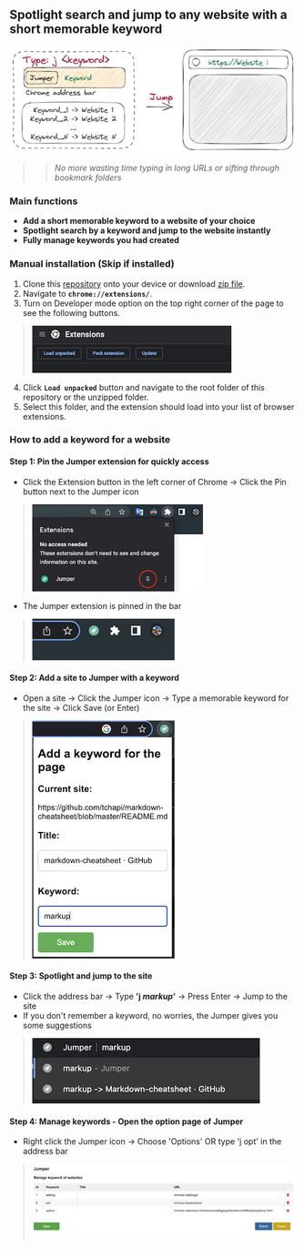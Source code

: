 ## Spotlight search and jump to any website with a short memorable keyword
![Jumper - Spotlight and jump to any website](data/img/jumper_banner.png "Jumper")

>>  _No more wasting time typing in long URLs or sifting through bookmark folders_

### Main functions

* __Add a short memorable keyword to a website of your choice__       
* __Spotlight search by a keyword and jump to the website instantly__
* __Fully manage keywords you had created__

### Manual installation (Skip if installed)
1. Clone this [repository](https://github.com/bruce-share/jumper/) onto your device or download [zip file](https://github.com/bruce-share/jumper/archive/refs/heads/main.zip).
2. Navigate to __`chrome://extensions/`__.
3. Turn on Developer mode option on the top right corner of the page to see the following buttons.
> ![extension page](github/images/extension_page_load_unpacked.png "extension page")
4. Click __`Load unpacked`__ button and navigate to the root folder of this repository or the unzipped folder.
5. Select this folder, and the extension should load into your list of browser extensions.

### How to add a keyword for a website
#### Step 1: Pin the Jumper extension for quickly access
- Click the Extension button in the left corner of Chrome -> Click the Pin button next to the Jumper icon

> ![Pin the Jumper extension](data/img/pin_jumper.png "How to pin the Jumper extension")

- The Jumper extension is pinned in the bar

> ![Pinned extension](data/img/pinned_jumper.png "The Jumper extension is pinned")

#### Step 2: Add a site to Jumper with a keyword
- Open a site -> Click the Jumper icon -> Type a memorable keyword for the site -> Click Save (or Enter)

> ![Add a site to Jumper](data/img/add_a_keyword.png "Add a keyword to a site")

#### Step 3: Spotlight and jump to the site
- Click the address bar -> Type __'j _markup_'__ -> Press Enter -> Jump to the site
- If you don't remember a keyword, no worries, the Jumper gives you some suggestions 

> ![Jump to a site](data/img/jump_to_a_site.png "Jump to a site")

#### Step 4: Manage keywords - Open the option page of Jumper
- Right click the Jumper icon -> Choose 'Options' OR type 'j opt' in the address bar

> ![Option page](data/img/jumper_option.png "Open the option page of Jumper")
